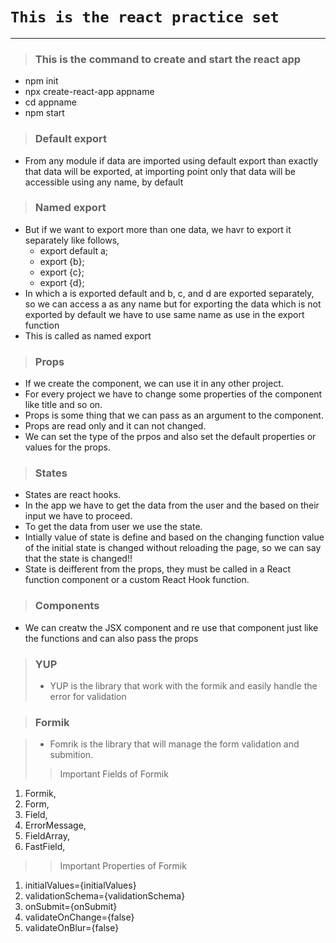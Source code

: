 # `This is the react practice set`

---

<!-- This is the command to create and start the react app -->

> ### This is the command to create and start the react app

- npm init
- npx create-react-app appname
- cd appname
- npm start

<!-- Default export -->

> ### Default export

- From any module if data are imported using default export than exactly that data will be exported, at importing point only that data will be accessible using any name, by default

<!-- Named export -->

> ### Named export

- But if we want to export more than one data, we havr to export it separately like follows,
  - export default a;
  - export {b};
  - export {c};
  - export {d};
- In which a is exported default and b, c, and d are exported separately, so we can access a as any name but for exporting the data which is not exported by default we have to use same name as use in the export function
- This is called as named export

<!-- Props -->

> ### Props

- If we create the component, we can use it in any other project.
- For every project we have to change some properties of the component like title and so on.
- Props is some thing that we can pass as an argument to the component.
- Props are read only and it can not changed.
- We can set the type of the prpos and also set the default properties or values for the props.

<!-- States -->

> ### States

- States are react hooks.
- In the app we have to get the data from the user and the based on their input we have to proceed.
- To get the data from user we use the state.
- Intially value of state is define and based on the changing function value of the initial state is changed without reloading the page, so we can say that the state is changed!!
- State is deifferent from the props, they must be called in a React function component or a custom React Hook function.

> ### Components

- We can creatw the JSX component and re use that component just like the functions and can also pass the props
> ### YUP
> - YUP is the library that work with the formik and easily handle the error for validation

> ### Formik

> - Fomrik is the library that will manage the form validation and submition.
> > Important Fields of Formik
  1. Formik,
  2. Form,
  3. Field,
  4. ErrorMessage,
  5. FieldArray,
  6. FastField,
> > Important Properties of Formik
  1. initialValues={initialValues}
  2. validationSchema={validationSchema}
  3. onSubmit={onSubmit}
  4. validateOnChange={false}
  5. validateOnBlur={false}
